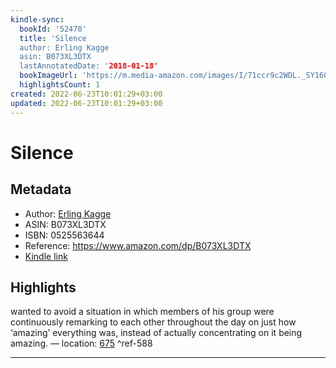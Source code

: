 ```yaml
---
kindle-sync:
  bookId: '52478'
  title: 'Silence
  author: Erling Kagge
  asin: B073XL3DTX
  lastAnnotatedDate: '2018-01-18'
  bookImageUrl: 'https://m.media-amazon.com/images/I/71ccr9c2WDL._SY160.jpg'
  highlightsCount: 1
created: 2022-06-23T10:01:29+03:00
updated: 2022-06-23T10:01:29+03:00
---
```

# Silence
## Metadata
* Author: [Erling Kagge](https://www.amazon.com/Erling-Kagge/e/B001ICEGAE/ref=dp_byline_cont_ebooks_1)
* ASIN: B073XL3DTX
* ISBN: 0525563644
* Reference: https://www.amazon.com/dp/B073XL3DTX
* [Kindle link](kindle://book?action=open&asin=B073XL3DTX)

## Highlights
wanted to avoid a situation in which members of his group were continuously remarking to each other throughout the day on just how ‘amazing’ everything was, instead of actually concentrating on it being amazing. — location: [675](kindle://book?action=open&asin=B073XL3DTX&location=675) ^ref-588

---
